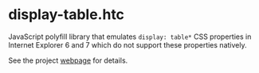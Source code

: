 # display-table.htc

JavaScript polyfill library that emulates `display: table*` CSS properties in Internet Explorer 6 and 7 which do not support these properties natively.

See the project [webpage](http://tanalin.com/en/projects/display-table-htc/) for details.